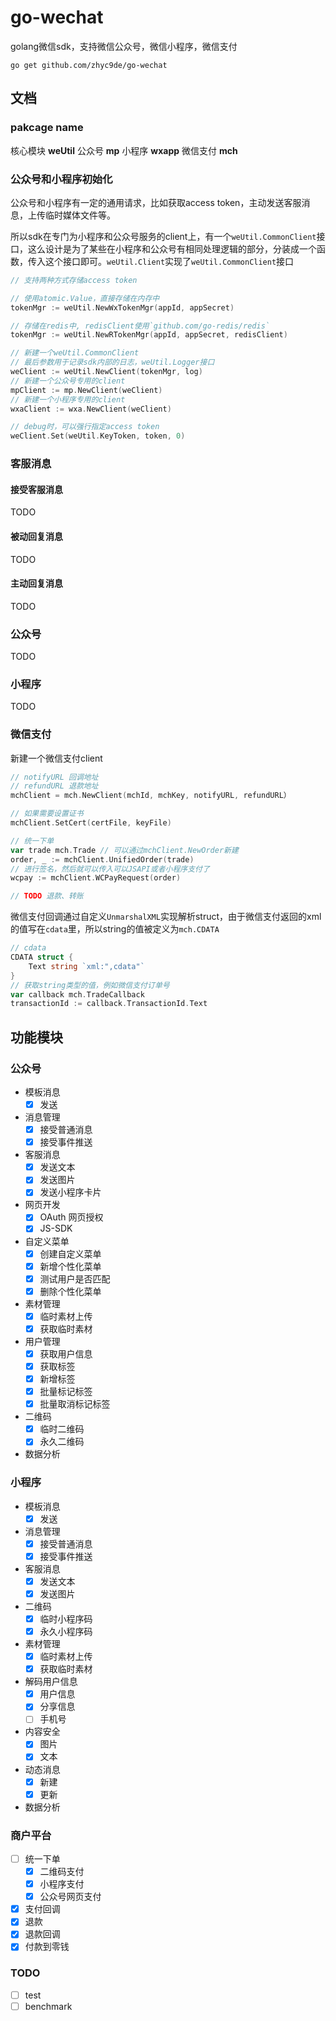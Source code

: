 # go-wechat

golang微信sdk，支持微信公众号，微信小程序，微信支付

`go get github.com/zhyc9de/go-wechat`

## 文档

### pakcage name
核心模块 **weUtil**
公众号 **mp**
小程序 **wxapp**
微信支付 **mch**

### 公众号和小程序初始化

公众号和小程序有一定的通用请求，比如获取access token，主动发送客服消息，上传临时媒体文件等。

所以sdk在专门为小程序和公众号服务的client上，有一个`weUtil.CommonClient`接口，这么设计是为了某些在小程序和公众号有相同处理逻辑的部分，分装成一个函数，传入这个接口即可。`weUtil.Client`实现了`weUtil.CommonClient`接口

```go
// 支持两种方式存储access token

// 使用atomic.Value，直接存储在内存中
tokenMgr := weUtil.NewWxTokenMgr(appId, appSecret)

// 存储在redis中, redisClient使用`github.com/go-redis/redis`
tokenMgr := weUtil.NewRTokenMgr(appId, appSecret, redisClient)

// 新建一个weUtil.CommonClient
// 最后参数用于记录sdk内部的日志，weUtil.Logger接口
weClient := weUtil.NewClient(tokenMgr, log)
// 新建一个公众号专用的client
mpClient := mp.NewClient(weClient)
// 新建一个小程序专用的client
wxaClient := wxa.NewClient(weClient)

// debug时，可以强行指定access token
weClient.Set(weUtil.KeyToken, token, 0)
```

### 客服消息

#### 接受客服消息

TODO

#### 被动回复消息

TODO

#### 主动回复消息

TODO

### 公众号

TODO

### 小程序

TODO

### 微信支付

新建一个微信支付client
```go
// notifyURL 回调地址
// refundURL 退款地址
mchClient = mch.NewClient(mchId, mchKey, notifyURL, refundURL）

// 如果需要设置证书
mchClient.SetCert(certFile, keyFile)

// 统一下单
var trade mch.Trade // 可以通过mchClient.NewOrder新建
order, _ := mchClient.UnifiedOrder(trade)
// 进行签名，然后就可以传入可以JSAPI或者小程序支付了
wcpay := mchClient.WCPayRequest(order)

// TODO 退款、转账

```

微信支付回调通过自定义`UnmarshalXML`实现解析struct，由于微信支付返回的xml的值写在`cdata`里，所以string的值被定义为`mch.CDATA`

```go
// cdata
CDATA struct {
    Text string `xml:",cdata"`
}
// 获取string类型的值，例如微信支付订单号
var callback mch.TradeCallback
transactionId := callback.TransactionId.Text
```

## 功能模块
### 公众号
- 模板消息
    - [x] 发送
- 消息管理
    - [x] 接受普通消息
    - [x] 接受事件推送
- 客服消息
    - [x] 发送文本
    - [x] 发送图片
    - [x] 发送小程序卡片
- 网页开发
    - [x] OAuth 网页授权
    - [x] JS-SDK
- 自定义菜单
    - [x] 创建自定义菜单
    - [x] 新增个性化菜单
    - [x] 测试用户是否匹配
    - [x] 删除个性化菜单
- 素材管理
    - [x] 临时素材上传
    - [x] 获取临时素材
- 用户管理
    - [x] 获取用户信息
    - [x] 获取标签
    - [x] 新增标签
    - [x] 批量标记标签
    - [x] 批量取消标记标签
- 二维码
    - [x] 临时二维码
    - [x] 永久二维码
- 数据分析

### 小程序
- 模板消息
    - [x] 发送
- 消息管理
    - [x] 接受普通消息
    - [x] 接受事件推送
- 客服消息
    - [x] 发送文本
    - [x] 发送图片
- 二维码
    - [x] 临时小程序码
    - [x] 永久小程序码
- 素材管理
    - [x] 临时素材上传
    - [x] 获取临时素材
- 解码用户信息
    - [x] 用户信息
    - [x] 分享信息
    - [ ] 手机号
- 内容安全
    - [x] 图片
    - [x] 文本
- 动态消息
    - [x] 新建
    - [x] 更新
- 数据分析

### 商户平台
- [ ] 统一下单
    - [x] 二维码支付
    - [x] 小程序支付
    - [x] 公众号网页支付
- [x] 支付回调
- [x] 退款
- [x] 退款回调
- [x] 付款到零钱

### TODO
- [ ] test
- [ ] benchmark